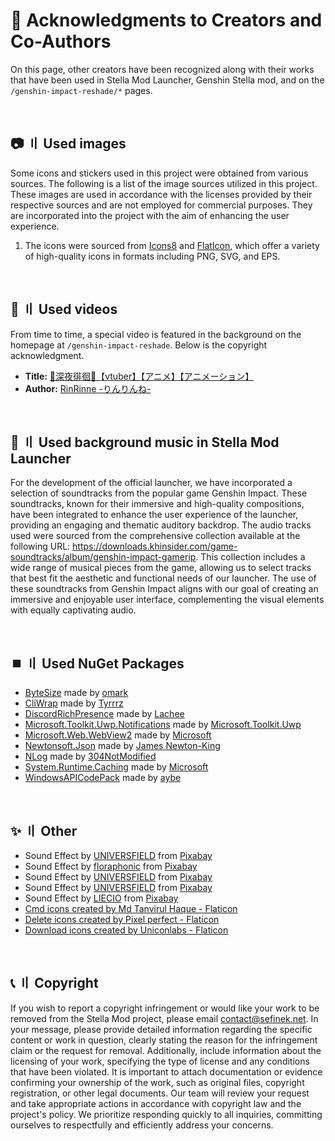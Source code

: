 <!-- [[> SEO
###### Number: 3.5

###### Title: Credits - Stella Mod Documentation
###### Description: Find answers to frequently asked questions about the Genshin Stella Mod, including UID, bans, modding, and account security. Learn how to use the mod responsibly and protect your privacy
###### Tags: genshin stella mod, modding, fps unlocker, reshade, genshin impact, gaming mods, visual enhancements, gaming experience, uid, bans, privacy, account security, two-factor authentication, telemetry, cheating, game modifications, custom shaders, mod compatibility, mod optimization, modding community, game performance, graphics enhancements, online gaming, cheater reporting, fair gaming, game rules, mod guidelines, modding safety, mod repository, modder support, modding resources, game hacking, gaming ethics, online security, mod development, fps improvement, game stability, privacy protection, modding tips, modding risks
###### Canonical: /genshin-impact-reshade/docs?page=credits
]]> -->

# 🤎 Acknowledgments to Creators and Co-Authors <!-- {#credits} -->
On this page, other creators have been recognized along with their works that have been used in Stella Mod Launcher, Genshin Stella mod, and on the `/genshin-impact-reshade/*` pages.

<br>

## 📷 〢 Used images <!-- {#images} -->
Some icons and stickers used in this project were obtained from various sources. The following is a list of the image sources utilized in this project. These images are used in accordance with the licenses provided by their respective sources and are not employed for commercial purposes. They are incorporated into the project with the aim of enhancing the user experience.

1. The icons were sourced from <a href="https://icons8.com" target="_blank">Icons8</a> and <a href="https://www.flaticon.com" target="_blank">FlatIcon</a>, which offer a variety of high-quality icons in formats including PNG, SVG, and EPS.

<br>

## 🎥 〢 Used videos <!-- {#vides} -->
From time to time, a special video is featured in the background on the homepage at `/genshin-impact-reshade`. Below is the copyright acknowledgment.
- **Title:** [🖤深夜徘徊🖤【vtuber】【アニメ】【アニメーション】](https://www.youtube.com/watch?v=qvJ8uJLEDzY)
- **Author:** [RinRinne -りんりんね-](https://www.youtube.com/@RinRinne39)

<br>

## 🍰 〢 Used background music in Stella Mod Launcher <!-- {#bg-music-in-sml} -->
For the development of the official launcher, we have incorporated a selection of soundtracks from the popular game Genshin Impact.
These soundtracks, known for their immersive and high-quality compositions, have been integrated to enhance the user experience of the launcher, providing an engaging and thematic auditory backdrop.
The audio tracks used were sourced from the comprehensive collection available at the following URL: https://downloads.khinsider.com/game-soundtracks/album/genshin-impact-gamerip.
This collection includes a wide range of musical pieces from the game, allowing us to select tracks that best fit the aesthetic and functional needs of our launcher.
The use of these soundtracks from Genshin Impact aligns with our goal of creating an immersive and enjoyable user interface, complementing the visual elements with equally captivating audio.

<br>

## ⏹️ 〢 Used NuGet Packages <!-- {#used-nuget-packages} -->
- [ByteSize](https://www.nuget.org/packages/ByteSize) made by [omark](https://www.nuget.org/profiles/omark)
- [CliWrap](https://www.nuget.org/packages/CliWrap) made by [Tyrrrz](https://www.nuget.org/profiles/Tyrrrz)
- [DiscordRichPresence](https://www.nuget.org/packages/DiscordRichPresence) made by [Lachee](https://www.nuget.org/profiles/Lachee)
- [Microsoft.Toolkit.Uwp.Notifications](https://www.nuget.org/packages/Microsoft.Toolkit.Uwp.Notifications) made by [Microsoft.Toolkit.Uwp](https://www.nuget.org/profiles/Microsoft.Toolkit)
- [Microsoft.Web.WebView2](https://www.nuget.org/packages/Microsoft.Web.WebView2) made by [Microsoft](https://www.nuget.org/profiles/Microsoft)
- [Newtonsoft.Json](https://www.nuget.org/packages/Newtonsoft.Json) made by [James Newton-King](https://www.nuget.org/profiles/jamesnk)
- [NLog](https://www.nuget.org/packages/NLog) made by [304NotModified](https://www.nuget.org/profiles/304NotModified)
- [System.Runtime.Caching](https://www.nuget.org/packages/System.Runtime.Caching) made by [Microsoft](https://www.nuget.org/profiles/Microsoft)
- [WindowsAPICodePack](https://www.nuget.org/packages/WindowsAPICodePack-Core) made by [aybe](https://www.nuget.org/profiles/aybe)

<br>

## ✨ 〢 Other <!-- {#other} -->
- Sound Effect by <a href="https://pixabay.com/pl/users/universfield-28281460/?utm_source=link-attribution&utm_medium=referral&utm_campaign=music&utm_content=147358" target="_blank">UNIVERSFIELD</a> from <a href="https://pixabay.com/sound-effects//?utm_source=link-attribution&utm_medium=referral&utm_campaign=music&utm_content=147358" target="_blank">Pixabay</a>
- Sound Effect by <a href="https://pixabay.com/pl/users/floraphonic-38928062/?utm_source=link-attribution&utm_medium=referral&utm_campaign=music&utm_content=188165" target="_blank">floraphonic</a> from <a href="https://pixabay.com/sound-effects//?utm_source=link-attribution&utm_medium=referral&utm_campaign=music&utm_content=188165" target="_blank">Pixabay</a>
- Sound Effect by <a href="https://pixabay.com/pl/users/universfield-28281460/?utm_source=link-attribution&utm_medium=referral&utm_campaign=music&utm_content=131917" target="_blank">UNIVERSFIELD</a> from <a href="https://pixabay.com//?utm_source=link-attribution&utm_medium=referral&utm_campaign=music&utm_content=131917" target="_blank">Pixabay</a>
- Sound Effect by <a href="https://pixabay.com/pl/users/universfield-28281460/?utm_source=link-attribution&utm_medium=referral&utm_campaign=music&utm_content=152477" target="_blank">UNIVERSFIELD</a> from <a href="https://pixabay.com//?utm_source=link-attribution&utm_medium=referral&utm_campaign=music&utm_content=152477" target="_blank">Pixabay</a>
- Sound Effect by <a href="https://pixabay.com/pl/users/liecio-3298866/?utm_source=link-attribution&utm_medium=referral&utm_campaign=music&utm_content=190019" target="_blank">LIECIO</a> from <a href="https://pixabay.com//?utm_source=link-attribution&utm_medium=referral&utm_campaign=music&utm_content=190019" target="_blank">Pixabay</a>
- <a href="https://www.flaticon.com/free-icons/cmd" title="cmd icons" target="_blank">Cmd icons created by Md Tanvirul Haque - Flaticon</a>
- <a href="https://www.flaticon.com/free-icons/delete" title="delete icons" target="_blank">Delete icons created by Pixel perfect - Flaticon</a>
- <a href="https://www.flaticon.com/free-icons/download" title="download icons" target="_blank">Download icons created by Uniconlabs - Flaticon</a>

<br>

## 📞 〢 Copyright <!-- {#copyright} -->
If you wish to report a copyright infringement or would like your work to be removed from the Stella Mod project, please email <a href="mailto:&#099;&#111;&#110;&#116;&#097;&#099;&#116;&#064;&#115;&#101;&#102;&#105;&#110;&#101;&#107;&#046;&#110;&#101;&#116;?subject=Genshin%20Stella%20Mod:%20Copyright%20Infringement%20Report">&#099;&#111;&#110;&#116;&#097;&#099;&#116;&#064;&#115;&#101;&#102;&#105;&#110;&#101;&#107;&#046;&#110;&#101;&#116;</a>.
In your message, please provide detailed information regarding the specific content or work in question, clearly stating the reason for the infringement claim or the request for removal.
Additionally, include information about the licensing of your work, specifying the type of license and any conditions that have been violated.
It is important to attach documentation or evidence confirming your ownership of the work, such as original files, copyright registration, or other legal documents.
Our team will review your request and take appropriate actions in accordance with copyright law and the project's policy.
We prioritize responding quickly to all inquiries, committing ourselves to respectfully and efficiently address your concerns.